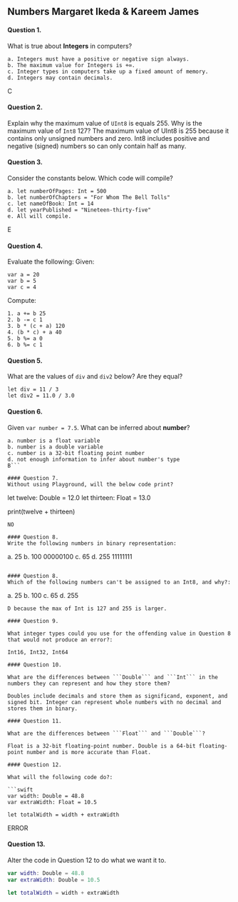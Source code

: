 ## Numbers Margaret Ikeda & Kareem James

#### Question 1.
What is true about __Integers__ in computers?
```
a. Integers must have a positive or negative sign always.
b. The maximum value for Integers is +∞.
c. Integer types in computers take up a fixed amount of memory.
d. Integers may contain decimals.
```
C

#### Question 2.
Explain why the maximum value of ```UInt8``` is equals 255. Why is the maximum value of ```Int8``` 127?
The maximum value of UInt8 is 255 because it contains only unsigned numbers and zero. Int8 includes positive and negative (signed) numbers so can only contain half as many.

#### Question 3.
Consider the constants below. Which code will compile?
```
a. let numberOfPages: Int = 500
b. let numberOfChapters = "For Whom The Bell Tolls"
c. let nameOfBook: Int = 14
d. let yearPublished = "Nineteen-thirty-five"
e. All will compile.
```
E

#### Question 4.
Evaluate the following:
Given:
```
var a = 20
var b = 5
var c = 4
```
Compute:
```
1. a += b 25
2. b -= c 1
3. b * (c + a) 120
4. (b * c) + a 40
5. b %= a 0
6. b %= c 1
```

#### Question 5.
What are the values of ```div``` and ```div2``` below? Are they equal?
```
let div = 11 / 3
let div2 = 11.0 / 3.0
```

#### Question 6.
Given ```var number = 7.5```. What can be inferred about __number__?
```
a. number is a float variable
b. number is a double variable
c. number is a 32-bit floating point number
d. not enough information to infer about number's type
B```

#### Question 7.
Without using Playground, will the below code print?
```
let twelve: Double = 12.0
let thirteen: Float = 13.0

print(twelve + thirteen)
```
NO

#### Question 8.
Write the following numbers in binary representation:
```
a. 25 
b. 100 
00000100
c. 65
d. 255
11111111
```

#### Question 8.
Which of the following numbers can't be assigned to an Int8, and why?:
```
a. 25
b. 100
c. 65
d. 255
```
D because the max of Int is 127 and 255 is larger.

#### Question 9.

What integer types could you use for the offending value in Question 8 that would not produce an error?:

Int16, Int32, Int64

#### Question 10.

What are the differences between ```Double``` and ```Int``` in the numbers they can represent and how they store them?

Doubles include decimals and store them as significand, exponent, and signed bit. Integer can represent whole numbers with no decimal and stores them in binary. 

#### Question 11.

What are the differences between ```Float``` and ```Double```?

Float is a 32-bit floating-point number. Double is a 64-bit floating-point number and is more accurate than Float.

#### Question 12.

What will the following code do?:

```swift
var width: Double = 48.8
var extraWidth: Float = 10.5

let totalWidth = width + extraWidth
```
ERROR
#### Question 13.

Alter the code in Question 12 to do what we want it to.

```swift
var width: Double = 48.8
var extraWidth: Double = 10.5

let totalWidth = width + extraWidth
```

